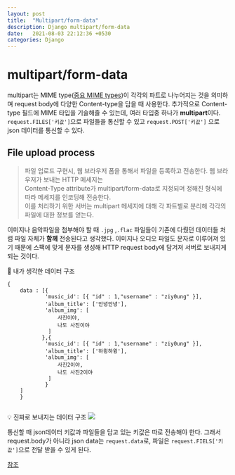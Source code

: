 ```yaml
---
layout: post
title:  "Multipart/form-data"
description: Django multipart/form-data
date:   2021-08-03 22:12:36 +0530
categories: Django
---
```


# multipart/form-data
multipart는 MIME type([중요 MIME types](https://developer.mozilla.org/en-US/docs/Web/HTTP/Basics_of_HTTP/MIME_types/Common_types))이 각각의 파트로 나누어지는 것을 의미하며 request body에 다양한 Content-type을 담을 때 사용한다. 추가적으로 Content-type 필드에 MIME 타입을 기술해줄 수 있는데, 여러 타입중 하나가 **multipart**이다. `request.FILES['키값']`으로 파일들을 통신할 수 있고 `request.POST['키값']` 으로 json 데이터를 통신할 수 있다.

## File upload process

>파일 업로드 구현시, 웹 브라우저 폼을 통해서 파일을 등록하고 전송한다. 웹 브라우저가 보내는 HTTP 메세지는 <br> Content-Type attribute가 multipart/form-data로 지정되며 정해진 형식에 따라 메세지를 인코딩해 전송한다. <br>이를 처리하기 위한 서버는 multipart 메세지에 대해 각 파트별로 분리해 각각의 파일에 대한 정보를 얻는다.

이미지나 음악파일을 첨부해야 할 때 `.jpg` ,`.flac` 파일들이 기존에 다뤘던 데이터들 처럼 파일 자체가 **함께** 전송된다고 생각했다. 이미지나 오디오 파일도 문자로 이루어져 있기 때문에 스팩에 맞게 문자를 생성해 HTTP request body에 담겨져 서버로 보내지게 되는 것이다. 

🚨 내가 생각한 데이터 구조
```
{
    data : [{
            'music_id': [{ "id" : 1,"username" : "ziy0ung" }],
            'album_title': ['안녕안녕'],
            'album_img': [
            	사진이야,
                나도 사진이야
             ]
           },{
            'music_id': [{ "id" : 1,"username" : "ziy0ung" }],
            'album_title': ['하윙하윙'],
            'album_img': [
            	사진2이야,
                나도 사진2이야
             ]
            }
	]
    }
            	
```
💡 진짜로 보내지는 데이터 구조
![](https://images.velog.io/images/ziy0ung1229/post/a5df1abc-5abe-4e5f-8be4-43dc7518b139/%E1%84%89%E1%85%B3%E1%84%8F%E1%85%B3%E1%84%85%E1%85%B5%E1%86%AB%E1%84%89%E1%85%A3%E1%86%BA%202021-08-03%20%E1%84%8B%E1%85%A9%E1%84%92%E1%85%AE%2012.03.41.png)

통신할 때 json데이터 키값과 파일들을 담고 있는 키값은 따로 전송해야 한다. 그래서 request.body가 아니라 json data는 `request.data`로, 파일은 `request.FIELS['키값']`으로 전달 받을 수 있게 된다.




[참조](https://soooprmx.com/multipart-form-data-%ed%83%80%ec%9e%85%ec%9d%98-http-%eb%a9%94%ec%8b%9c%ec%a7%80-%ea%b5%ac%ec%84%b1-%eb%b0%a9%eb%b2%95/)